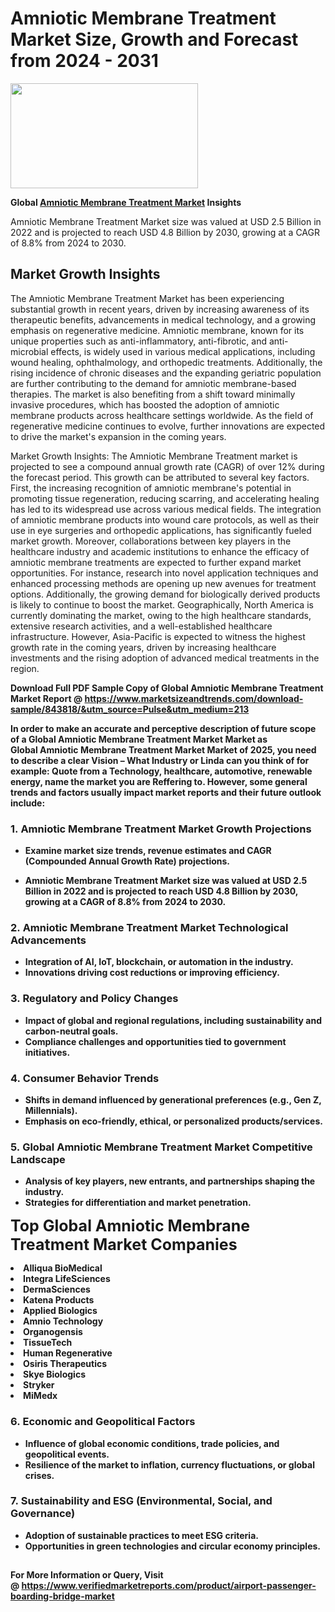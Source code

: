 <H1>Amniotic Membrane Treatment Market Size, Growth and Forecast from 2024 - 2031</H1><img class="aligncenter size-medium wp-image-584254" src="https://thirdeyenews.in/wp-content/uploads/2024/09/Global-Market-Research-300x168.jpeg" alt="" width="300" height="168" /><p><strong>Global&nbsp;<a href="https://www.marketsizeandtrends.com/download-sample/843818/&amp;utm_source=Pulse&amp;utm_medium=213">Amniotic Membrane Treatment Market</a> Insights</strong></p><p>Amniotic Membrane Treatment Market size was valued at USD 2.5 Billion in 2022 and is projected to reach USD 4.8 Billion by 2030, growing at a CAGR of 8.8% from 2024 to 2030.</p><p><h2>Market Growth Insights</h2> <p>The Amniotic Membrane Treatment Market has been experiencing substantial growth in recent years, driven by increasing awareness of its therapeutic benefits, advancements in medical technology, and a growing emphasis on regenerative medicine. Amniotic membrane, known for its unique properties such as anti-inflammatory, anti-fibrotic, and anti-microbial effects, is widely used in various medical applications, including wound healing, ophthalmology, and orthopedic treatments. Additionally, the rising incidence of chronic diseases and the expanding geriatric population are further contributing to the demand for amniotic membrane-based therapies. The market is also benefiting from a shift toward minimally invasive procedures, which has boosted the adoption of amniotic membrane products across healthcare settings worldwide. As the field of regenerative medicine continues to evolve, further innovations are expected to drive the market's expansion in the coming years.</p> <p><strong></strong></p> <p>Market Growth Insights: The Amniotic Membrane Treatment market is projected to see a compound annual growth rate (CAGR) of over 12% during the forecast period. This growth can be attributed to several key factors. First, the increasing recognition of amniotic membrane's potential in promoting tissue regeneration, reducing scarring, and accelerating healing has led to its widespread use across various medical fields. The integration of amniotic membrane products into wound care protocols, as well as their use in eye surgeries and orthopedic applications, has significantly fueled market growth. Moreover, collaborations between key players in the healthcare industry and academic institutions to enhance the efficacy of amniotic membrane treatments are expected to further expand market opportunities. For instance, research into novel application techniques and enhanced processing methods are opening up new avenues for treatment options. Additionally, the growing demand for biologically derived products is likely to continue to boost the market. Geographically, North America is currently dominating the market, owing to the high healthcare standards, extensive research activities, and a well-established healthcare infrastructure. However, Asia-Pacific is expected to witness the highest growth rate in the coming years, driven by increasing healthcare investments and the rising adoption of advanced medical treatments in the region.</p> <p><strong></p><p><span class=""><strong>Download Full PDF Sample Copy of Global Amniotic Membrane Treatment Market Report</strong> @ <a href="https://www.marketsizeandtrends.com/download-sample/843818/&amp;utm_source=Pulse&amp;utm_medium=213" target="_blank">https://www.marketsizeandtrends.com/download-sample/843818/&amp;utm_source=Pulse&amp;utm_medium=213</a></span></p><p>In order to make an accurate and perceptive description of future scope of a Global&nbsp;Amniotic Membrane Treatment Market Market as Global&nbsp;Amniotic Membrane Treatment Market Market of 2025, you need to describe a clear Vision &ndash; What Industry or Linda can you think of for example: Quote from a Technology, healthcare, automotive, renewable energy, name the market you are Reffering to. However, some general trends and factors usually impact market reports and their future outlook include:</p><h3>1.&nbsp;<strong>Amniotic Membrane Treatment Market Growth Projections</strong></h3><ul><li>Examine market size trends, revenue estimates and CAGR (Compounded Annual Growth Rate) projections.</li><li><p>Amniotic Membrane Treatment Market size was valued at USD 2.5 Billion in 2022 and is projected to reach USD 4.8 Billion by 2030, growing at a CAGR of 8.8% from 2024 to 2030.</p></li></ul><h3>2.&nbsp;<strong>Amniotic Membrane Treatment Market Technological Advancements</strong></h3><ul><li>Integration of AI, IoT, blockchain, or automation in the industry.</li><li>Innovations driving cost reductions or improving efficiency.</li></ul><h3>3.&nbsp;<strong>Regulatory and Policy Changes</strong></h3><ul><li>Impact of global and regional regulations, including sustainability and carbon-neutral goals.</li><li>Compliance challenges and opportunities tied to government initiatives.</li></ul><h3>4.&nbsp;<strong>Consumer Behavior Trends</strong></h3><ul><li>Shifts in demand influenced by generational preferences (e.g., Gen Z, Millennials).</li><li>Emphasis on eco-friendly, ethical, or personalized products/services.</li></ul><h3>5.&nbsp;<strong>Global Amniotic Membrane Treatment Market Competitive Landscape</strong></h3><ul><li>Analysis of key players, new entrants, and partnerships shaping the industry.</li><li>Strategies for differentiation and market penetration.</li></ul><p data-pm-slice="1 1 []"><span style="color: inherit; font-family: inherit; font-size: 25px;">Top Global Amniotic Membrane Treatment Market Companies</span></p><div class="" data-test-id=""><p><li>Alliqua BioMedical</li><li> Integra LifeSciences</li><li> DermaSciences</li><li> Katena Products</li><li> Applied Biologics</li><li> Amnio Technology</li><li> Organogensis</li><li> TissueTech</li><li> Human Regenerative</li><li> Osiris Therapeutics</li><li> Skye Biologics</li><li> Stryker</li><li> MiMedx</li></p></div><h3>6.&nbsp;<strong>Economic and Geopolitical Factors</strong></h3><ul><li>Influence of global economic conditions, trade policies, and geopolitical events.</li><li>Resilience of the market to inflation, currency fluctuations, or global crises.</li></ul><h3>7.&nbsp;<strong>Sustainability and ESG (Environmental, Social, and Governance)</strong></h3><ul><li>Adoption of sustainable practices to meet ESG criteria.</li><li>Opportunities in green technologies and circular economy principles.</li></ul><h2><strong style="font-size: 14px;">For More Information or Query, Visit @&nbsp;</strong><a style="background-color: #ffffff; font-size: 14px;" href="https://www.marketsizeandtrends.com/report/amniotic-membrane-treatment-market/" target="_blank">https://www.verifiedmarketreports.com/product/airport-passenger-boarding-bridge-market</a></h2>

